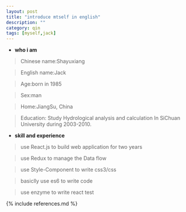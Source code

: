 ```yaml
---
layout: post
title: "introduce mtself in english"
description: ""
category: qin
tags: [myself,jack]
---
```


* **who i am**


 > Chinese name:Shayuxiang

 > English name:Jack

 > Age:born in 1985

 > Sex:man

 > Home:JiangSu, China

 > Education: Study Hydrological analysis and calculation In SiChuan University during 2003-2010.

* **skill and experience**

 > use React.js to build web application for two years

 > use Redux to manage the Data flow

 > use Style-Component to write css3/css

 > basiclly use es6 to write code

 > use enzyme to write react test







{% include references.md %}
